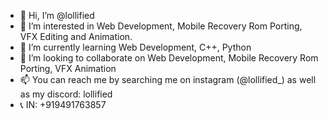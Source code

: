 - 👋 Hi, I’m @lollified
- 👀 I’m interested in Web Development, Mobile Recovery Rom Porting, VFX Editing and Animation.
- 🌱 I’m currently learning Web Development, C++, Python
- 💞️ I’m looking to collaborate on Web Development, Mobile Recovery Rom Porting, VFX Animation
- 📫 You can reach me by searching me on instagram (@lollified_) as well as my discord: lollified
- 📞 IN: +919491763857
